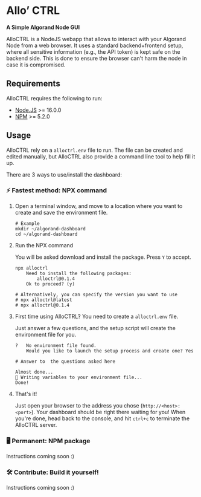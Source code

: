 # Allo’ CTRL

**A Simple Algorand Node GUI**

AlloCTRL is a NodeJS webapp that allows to interact with your Algorand Node from a web browser. It uses a standard backend+frontend setup, where all sensitive information (e.g., the API token) is kept safe on the backend side. This is done to ensure the browser can't harm the node in case it is compromised.


## Requirements

AlloCTRL requires the following to run: 

- [Node.JS](https://nodejs.org/) >= 16.0.0
- [NPM](https://www.npmjs.com/) >= 5.2.0


## Usage

AlloCTRL rely on a `alloctrl.env` file to run. The file can be created and edited manually, but AlloCTRL also provide a command line tool to help fill it up.

There are 3 ways to use/install the dashboard:

### ⚡ Fastest method: NPX command

1. Open a terminal window, and move to a location where you want to create and save the environment file.
    ```shell
    # Example
    mkdir ~/algorand-dashboard
    cd ~/algorand-dashboard
    ```


2. Run the NPX command

    You will be asked download and install the package. Press `Y` to accept.
    
    ``` shell
    npx alloctrl
        Need to install the following packages:
            alloctrl@0.1.4
        Ok to proceed? (y) 

    # Alternatively, you can specify the version you want to use
    # npx alloctrl@latest
    # npx alloctrl@0.1.4
    ```


3. First time using AlloCTRL? You need to create a `alloctrl.env` file.
    
    Just answer a few questions, and the setup script will create the environment file for you. 

    ```shell
    ?   No environment file found. 
        Would you like to launch the setup process and create one? Yes
    
    # Answer to  the questions asked here

    Almost done...
    💾 Writing variables to your environment file...
    Done!
    ```
4. That's it!

    Just open your browser to the address you chose (`http://<host>:<port>`). Your dashboard should be right there waiting for you! When you're done, head back to the console, and hit `ctrl+c` to terminate the AlloCTRL server.


### 🖥️ Permanent:  NPM package

Instructions coming soon :)



### 🛠️ Contribute: Build it yourself! 

Instructions coming soon :)
